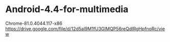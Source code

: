 # Android-4.4-for-multimedia

Chrome-81.0.4044.117-x86
https://drive.google.com/file/d/12d5al9M1fU3GIMQP56reQdIRgHpfnoRc/view
